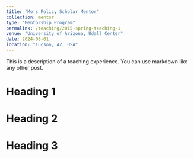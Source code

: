 ```yaml
---
title: "Mo's Policy Scholar Mentor"
collection: mentor
type: "Mentorship Program"
permalink: /teaching/2015-spring-teaching-1
venue: "University of Arizona, Udall Center"
date: 2024-08-01
location: "Tucson, AZ, USA"
---
```


This is a description of a teaching experience. You can use markdown like any other post.

Heading 1
======

Heading 2
======

Heading 3
======
